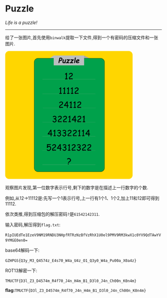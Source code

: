 # Puzzle

*Life is a puzzle!*

---

给了一张图片,首先使用`binwalk`提取一下文件,得到一个有密码的压缩文件和一张图片.

<img src="assets/puzzle.png" style="zoom:40%;" />

观察图片发现,第一位数字表示行号,剩下的数字是在描述上一行数字的个数.

例如,从12->11112是:先写一个1表示行号,上一行有1个1、1个2,加上11和12即可得到11112.

依次类推,得到压缩包的解压密码`?`是`61542142311`.

输入密码,解压得到`flag.txt`:

`R1pIUEdTe1EzeV9NM19RNDU3NHpfRTRzNzBfVzRhX1U0el9PMV9RM3kwX1c0YV9QdTAwYV9YMGE0en0=`

base64解码一下:

`GZHPGS{Q3y_M3_Q4574z_E4s70_W4a_U4z_O1_Q3y0_W4a_Pu00a_X0a4z}`

ROT13解密一下:

`TMUCTF{D3l_Z3_D4574m_R4f70_J4n_H4m_B1_D3l0_J4n_Ch00n_K0n4m}`

**flag:**`TMUCTF{D3l_Z3_D4574m_R4f70_J4n_H4m_B1_D3l0_J4n_Ch00n_K0n4m}`

